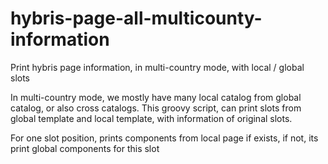 # hybris-page-all-multicounty-information
Print hybris page information, in multi-country mode, with local / global slots


In multi-country mode, we mostly have many local catalog from global catalog, or also cross catalogs.
This groovy script, can print slots from global template and local template, with information of original slots.

For one slot position, prints components from local page if exists, if not, its print global components for this slot
